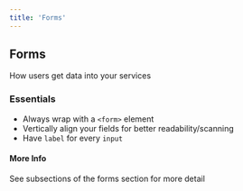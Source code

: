 ```yaml
---
title: 'Forms'
---
```

## Forms
How users get data into your services

### Essentials
* Always wrap with a `<form>` element
* Vertically align your fields for better readability/scanning
* Have `label` for every `input`

#### More Info
See subsections of the forms section for more detail
